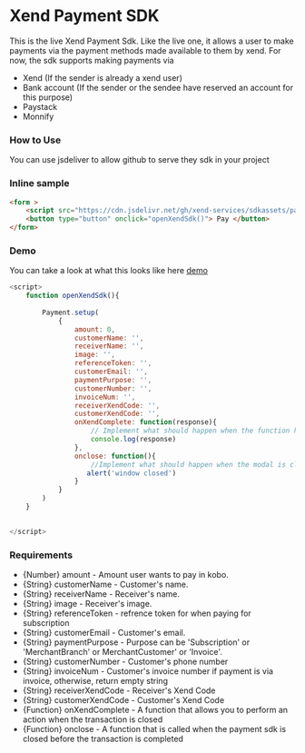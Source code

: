 # Xend Payment SDK

This is the live Xend Payment Sdk. Like the live one, it allows a user to make payments via the payment methods made available to them by xend. For now, the sdk supports making payments
via 
* Xend (If the sender is already a xend user)
* Bank account (If the sender or the sendee have reserved an account for this purpose)
* Paystack 
* Monnify

### How to Use
You can use jsdeliver to allow github to serve they sdk in your project 

### Inline sample
```html
<form >
    <script src="https://cdn.jsdelivr.net/gh/xend-services/sdkassets/payxend.min.js"></script>
    <button type="button" onclick="openXendSdk()"> Pay </button> 
</form> 
```
### Demo

You can take a look at what this looks like here [demo](https://ada-h.github.io/demo)

``` javascript
<script>
    function openXendSdk(){
    
        Payment.setup(
            {
                amount: 0,
                customerName: '',
                receiverName: '',
                image: '',
                referenceToken: '',
                customerEmail: '',
                paymentPurpose: '',
                customerNumber: '',
                invoiceNum: '',
                receiverXendCode: '',
                customerXendCode: '',   
                onXendComplete: function(response){
                    // Implement what should happen when the function has been completed
                    console.log(response)
                },
                onclose: function(){
                    //Implement what should happen when the modal is closed here
                   alert('window closed')
                }  
            }
        )
    } 

    
</script> 
```

### Requirements
 * {Number} amount - Amount user wants to pay in kobo.
 * {String} customerName -  Customer's name.
 * {String} receiverName -  Receiver's name.
 * {String} image - Receiver's image.
 * {String} referenceToken - refrence token for when paying for subscription
 * {String} customerEmail - Customer's email.
 * {String} paymentPurpose - Purpose can be 'Subscription' or 'MerchantBranch' or MerchantCustomer' or 'Invoice'.
 * {String} customerNumber - Customer's phone number
 * {String} invoiceNum  - Customer's invoice number if payment is via invoice, otherwise, return empty string
 * {String} receiverXendCode - Receiver's Xend Code
 * {String} customerXendCode - Customer's Xend Code
 * {Function} onXendComplete - A function that allows you to perform an action when the transaction is closed
 * {Function} onclose - A function that is called when the payment sdk is closed before the transaction is completed
